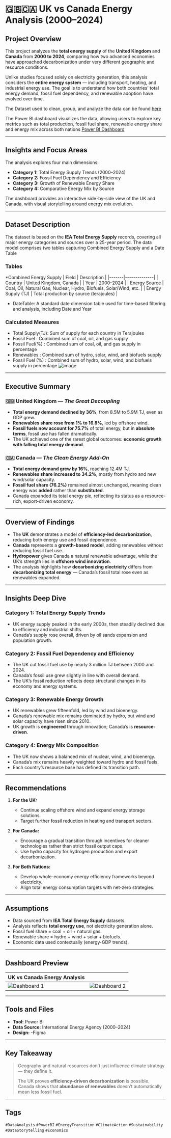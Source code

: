 # 🇬🇧🇨🇦 UK vs Canada Energy Analysis (2000–2024)

## Project Overview  
This project analyzes the **total energy supply** of the **United Kingdom** and **Canada** from **2000 to 2024**, comparing how two advanced economies have approached decarbonization under very different geographic and resource conditions.

Unlike studies focused solely on electricity generation, this analysis considers the **entire energy system** — including transport, heating, and industrial energy use. The goal is to understand how both countries’ total energy demand, fossil fuel dependency, and renewable adoption have evolved over time.

The Dataset used to clean, group, and analyze the data can be found [here](https://1drv.ms/f/c/9456734e419f9736/EvYmzbazDT9Nk6G-11IlQYsB35kcVCT2bhbm5OKBsH7ulA?e=iVHt3s)

The Power BI dashboard visualizes the data, allowing users to explore key metrics such as total production, fossil fuel share, renewable energy share and energy mix across both nations [Power BI Dashboard](https://app.powerbi.com/view?r=eyJrIjoiYjc3N2E2ODctOGE2Ni00N2E0LWFlNTItZTkwOWI5M2Y4N2NiIiwidCI6ImMwM2MxNjIyLTBmYmEtNDQwYi05YWYxLWM4MzhkY2YxZTM2NyJ9)

---

## Insights and Focus Areas  

The analysis explores four main dimensions:

- **Category 1:** Total Energy Supply Trends (2000–2024)  
- **Category 2:** Fossil Fuel Dependency and Efficiency  
- **Category 3:** Growth of Renewable Energy Share  
- **Category 4:** Comparative Energy Mix by Source  

The dashboard provides an interactive side-by-side view of the UK and Canada, with visual storytelling around energy mix evolution.

---

## Dataset Description  
The dataset is based on the **IEA Total Energy Supply** records, covering all major energy categories and sources over a 25-year period. The data model comprises two tables capturing Combined Energy Supply and a Date Table

### Tables
*Combined Energy Supply
| Field | Description |
|-------|--------------|
| Country | United Kingdom, Canada |
| Year | 2000–2024 |
| Energy Source | Coal, Oil, Natural Gas, Nuclear, Hydro, Biofuels, Solar/Wind, etc. |
| Energy Supply (TJ) | Total production by source (terajoules) |
* DateTable: A standard date dimension table used for time-based filtering and analysis, including Date and Year

### Calculated Measures
* Total Supply(TJ): Sum of supply for each country in Terajoules
* Fossil Fuel : Combined sum of coal, oil, and gas supply
* Fossil Fuel(%) : Combined sum of coal, oil, and gas supply in percentage
* Renewables : Combined sum of hydro, solar, wind, and biofuels supply
* Fossil Fuel (%) : Combined sum of hydro, solar, wind, and biofuels supply in percentage
![image](https://github.com/IssyyA/UK-vs-Canada-Total-Energy-Supply-project-2000---2024/blob/main/UK%20VS%20CANADA%20ENERGY%20ANALYSIS/Screenshot%202025-10-17%20120136.png)


---

## Executive Summary  

### 🇬🇧 United Kingdom — *The Great Decoupling*  
- **Total energy demand declined by 36%**, from 8.5M to 5.9M TJ, even as GDP grew.  
- **Renewables share rose from 1% to 16.8%**, led by offshore wind.  
- **Fossil fuels now account for 75.7%** of total energy, but in **absolute terms**, fossil use has fallen dramatically.  
- The UK achieved one of the rarest global outcomes: **economic growth with falling total energy demand**.

### 🇨🇦 Canada — *The Clean Energy Add-On*  
- **Total energy demand grew by 16%**, reaching 12.4M TJ.  
- **Renewables share increased to 34.2%**, mostly from hydro and new wind/solar capacity.  
- **Fossil fuel share (76.2%)** remained almost unchanged, meaning clean energy was **added** rather than **substituted**.  
- Canada expanded its total energy pie, reflecting its status as a resource-rich, export-driven economy.

---

## Overview of Findings  

- The **UK** demonstrates a model of **efficiency-led decarbonization**, reducing both energy use and fossil dependence.  
- **Canada** represents a **growth-based model**, adding renewables without reducing fossil fuel use.  
- **Hydropower** gives Canada a natural renewable advantage, while the UK’s strength lies in **offshore wind innovation**.  
- The analysis highlights how **decarbonizing electricity** differs from **decarbonizing total energy** — Canada’s fossil total rose even as renewables expanded.

---

## Insights Deep Dive  

### Category 1: Total Energy Supply Trends  
- UK energy supply peaked in the early 2000s, then steadily declined due to efficiency and industrial shifts.  
- Canada’s supply rose overall, driven by oil sands expansion and population growth.

### Category 2: Fossil Fuel Dependency and Efficiency  
- The UK cut fossil fuel use by nearly 3 million TJ between 2000 and 2024.  
- Canada’s fossil use grew slightly in line with overall demand.  
- The UK’s fossil reduction reflects deep structural changes in its economy and energy systems.

### Category 3: Renewable Energy Growth  
- UK renewables grew fifteenfold, led by wind and bioenergy.  
- Canada’s renewable mix remains dominated by hydro, but wind and solar capacity have risen since 2010.  
- UK growth is **engineered** through innovation; Canada’s is **resource-driven**.

### Category 4: Energy Mix Composition  
- The UK now shows a balanced mix of nuclear, wind, and bioenergy.  
- Canada’s mix remains heavily weighted toward hydro and fossil fuels.  
- Each country’s resource base has defined its transition path.

---

## Recommendations  

1. **For the UK:**  
   - Continue scaling offshore wind and expand energy storage solutions.  
   - Target further fossil reduction in heating and transport sectors.  

2. **For Canada:**  
   - Encourage a gradual transition through incentives for cleaner technologies rather than strict fossil output caps.  
   - Use hydro capacity for hydrogen production and export decarbonization.  

3. **For Both Nations:**  
   - Develop whole-economy energy efficiency frameworks beyond electricity.  
   - Align total energy consumption targets with net-zero strategies.

---

## Assumptions  

- Data sourced from **IEA Total Energy Supply** datasets.  
- Analysis reflects **total energy use**, not electricity generation alone.  
- Fossil fuel share = coal + oil + natural gas.  
- Renewable share = hydro + wind + solar + biofuels.  
- Economic data used contextually (energy-GDP trends).  

---

## Dashboard Preview  

| UK vs Canada Energy Analysis | |
|-------------------------------|---------------------------|
| ![Dashboard 1](https://github.com/IssyyA/UK-vs-Canada-Total-Energy-Supply-project-2000---2024/blob/main/UK%20VS%20CANADA%20ENERGY%20ANALYSIS/Screenshot%202025-10-17%20115032.png) | ![Dashboard 2](https://github.com/IssyyA/UK-vs-Canada-Total-Energy-Supply-project-2000---2024/blob/main/UK%20VS%20CANADA%20ENERGY%20ANALYSIS/Screenshot%202025-10-17%20114958.png) 

---

## Tools and Files  

- **Tool:** Power BI  
- **Data Source:** International Energy Agency (2000–2024)  
- **Design:** -Figma

---

## Key Takeaway  

> Geography and natural resources don’t just influence climate strategy — they define it.  
>
> The UK proves **efficiency-driven decarbonization** is possible.  
> Canada shows that **abundance of renewables** doesn’t automatically mean less fossil fuel.  

---

## Tags  
`#DataAnalysis` `#PowerBI` `#EnergyTransition` `#ClimateAction` `#Sustainability` `#DataStorytelling` `#Economics`
